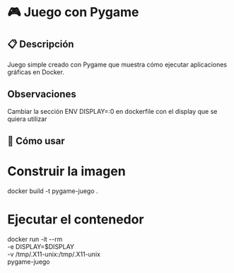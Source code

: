 # 🎮 Juego con Pygame

## 📋 Descripción
Juego simple creado con Pygame que muestra cómo ejecutar aplicaciones gráficas en Docker.

## Observaciones
Cambiar la sección ENV DISPLAY=:0 en dockerfile con el display que se quiera utilizar

## 🚀 Cómo usar
# Construir la imagen
docker build -t pygame-juego .

# Ejecutar el contenedor
docker run -it --rm \
  -e DISPLAY=$DISPLAY \
  -v /tmp/.X11-unix:/tmp/.X11-unix \
  pygame-juego
